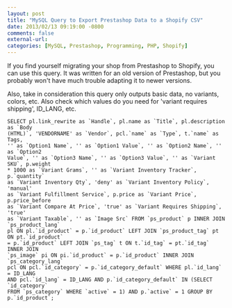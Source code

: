 ```yaml
---
layout: post
title: "MySQL Query to Export Prestashop Data to a Shopify CSV"
date: 2013/02/13 09:19:00 -0800
comments: false
external-url:
categories: [MySQL, Prestashop, Programming, PHP, Shopify]
---
```



If you find yourself migrating your shop from Prestashop to Shopify, you can 
use this query. It was written for an old version of Prestashop, but you probably 
won't have much trouble adapting it to newer versions.

Also, take in consideration this query only outputs basic data, no variants, 
colors, etc. Also check which values do you need for 'variant requires shipping', 
ID_LANG, etc.

  

	SELECT pl.link_rewrite as `Handle`, pl.name as `Title`, pl.description as `Body 
	(HTML)`, 'VENDORNAME' as `Vendor`, pcl.`name` as `Type`, t.`name` as Tags, 
	'' as `Option1 Name`, '' as `Option1 Value`, '' as `Option2 Name`, '' as `Option2 
	Value`, '' as `Option3 Name`, '' as `Option3 Value`, '' as `Variant SKU`, p.weight 
	* 1000 as `Variant Grams`, '' as `Variant Inventory Tracker`, p.`quantity` 
	as `Variant Inventory Qty`, 'deny' as `Variant Inventory Policy`, 'manual' 
	as `Variant Fulfillment Service`, p.price as `Variant Price`, p.price_before 
	as `Variant Compare At Price`, 'true' as `Variant Requires Shipping`, 'true' 
	as `Variant Taxable`, '' as `Image Src` FROM `ps_product` p INNER JOIN `ps_product_lang` 
	pl ON pl.`id_product` = p.`id_product` LEFT JOIN `ps_product_tag` pt ON pt.`id_product` 
	= p.`id_product` LEFT JOIN `ps_tag` t ON t.`id_tag` = pt.`id_tag` INNER JOIN 
	`ps_image` pi ON pi.`id_product` = p.`id_product` INNER JOIN `ps_category_lang` 
	pcl ON pcl.`id_category` = p.`id_category_default` WHERE pl.`id_lang` = ID_LANG 
	AND pcl.`id_lang` = ID_LANG AND p.`id_category_default` IN (SELECT `id_category` 
	FROM `ps_category` WHERE `active` = 1) AND p.`active` = 1 GROUP BY p.`id_product`; 
	



